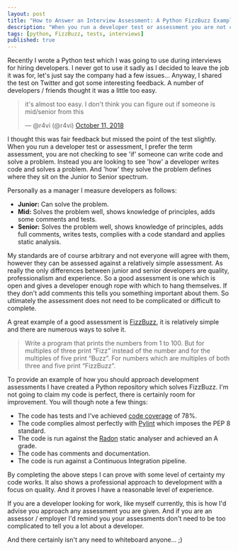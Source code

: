 ```yaml
---
layout: post
title: "How to Answer an Interview Assessment: A Python FizzBuzz Example"
description: "When you run a developer test or assessment you are not checking to see 'if' someone can write code and solve a problem."
tags: [python, FizzBuzz, tests, interviews]
published: true
---
```

Recently I wrote a Python test which I was going to use during interviews for hiring developers. I never got to use it sadly as I decided to leave the job it was for, let's just say the company had a few issues... Anyway, I shared the test on Twitter and got some interesting feedback. A number of developers / friends thought it was a little too easy.

<blockquote class="twitter-tweet" data-lang="en"><p lang="en" dir="ltr">it&#39;s almost too easy. I don&#39;t think you can figure out if someone is mid/senior from this</p>&mdash; @r4vi (@r4vi) <a href="https://twitter.com/r4vi/status/1050426504008622080?ref_src=twsrc%5Etfw">October 11, 2018</a></blockquote>
<script async src="https://platform.twitter.com/widgets.js" charset="utf-8"></script>

I thought this was fair feedback but missed the point of the test slightly. When you run a developer test or assessment, I prefer the term assessment, you are not checking to see 'if' someone can write code and solve a problem. Instead you are looking to see 'how' a developer writes code and solves a problem. And 'how' they solve the problem defines where they sit on the Junior to Senior spectrum.

Personally as a manager I measure developers as follows:

- **Junior:** Can solve the problem.
- **Mid:** Solves the problem well, shows knowledge of principles, adds some comments and tests.
- **Senior:** Solves the problem well, shows knowledge of principles, adds full comments, writes tests, complies with a code standard and applies static analysis.

My standards are of course arbitrary and not everyone will agree with them, however they can be assessed against a relatively simple assessment. As really the only differences between junior and senior developers are quality, professionalism and experience. So a good assessment is one which is open and gives a developer enough rope with which to hang themselves. If they don't add comments this tells you something important about them. So ultimately the assessment does not need to be complicated or difficult to complete.

A great example of a good assessment is [FizzBuzz](http://wiki.c2.com/?FizzBuzzTest), it is relatively simple and there are numerous ways to solve it.

> Write a program that prints the numbers from 1 to 100. But for multiples of three print “Fizz” instead of the number and for the multiples of five print “Buzz”. For numbers which are multiples of both three and five print “FizzBuzz”.

To provide an example of how you should approach development assessments I have created a Python repository which solves FizzBuzz. I'm not going to claim my code is perfect, there is certainly room for improvement. You will though note a few things:

- The code has tests and I've achieved [code coverage](https://codecov.io/gh/RobDWaller/fizz_buzz) of 78%.
- The code complies almost perfectly with [Pylint](https://www.pylint.org/) which imposes the PEP 8 standard.
- The code is run against the [Radon](https://radon.readthedocs.io/en/latest/) static analyser and achieved an A grade.
- The code has comments and documentation.
- The code is run against a Continuous Integration pipeline.

By completing the above steps I can prove with some level of certainty my code works. It also shows a professional approach to development with a focus on quality. And it proves I have a reasonable level of experience.

If you are a developer looking for work, like myself currently, this is how I'd advise you approach any assessment you are given. And if you are an assessor / employer I'd remind you your assessments don't need to be too complicated to tell you a lot about a developer.

And there certainly isn't any need to whiteboard anyone... ;)
